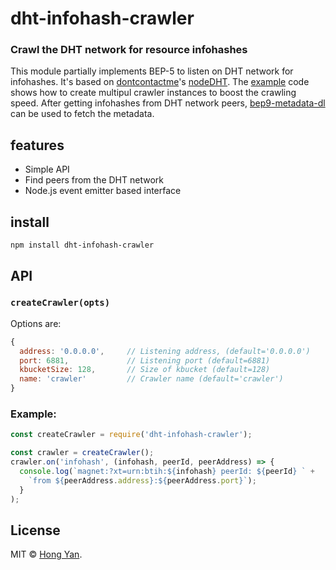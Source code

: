 # dht-infohash-crawler

### Crawl the DHT network for resource infohashes

This module partially implements BEP-5 to listen on DHT network for infohashes. It's based on [dontcontactme](https://github.com/dontcontactme)'s [nodeDHT](https://github.com/dontcontactme/nodeDHT). The [example](https://github.com/homeryan/dht-infohash-crawler/blob/master/example/index.js) code shows how to create multipul crawler instances to boost the crawling speed. After getting infohashes from DHT network peers, [bep9-metadata-dl](https://github.com/homeryan/bep9-metadata-dl) can be used to fetch the metadata. 

## features

- Simple API
- Find peers from the DHT network
- Node.js event emitter based interface

## install

```
npm install dht-infohash-crawler
```

## API

### `createCrawler(opts)`

Options are:
```js
{ 
  address: '0.0.0.0',     // Listening address, (default='0.0.0.0') 
  port: 6881,             // Listening port (default=6881)
  kbucketSize: 128,       // Size of kbucket (default=128)
  name: 'crawler'         // Crawler name (default='crawler')
}
```

### Example:
```js
const createCrawler = require('dht-infohash-crawler');

const crawler = createCrawler();
crawler.on('infohash', (infohash, peerId, peerAddress) => {
  console.log(`magnet:?xt=urn:btih:${infohash} peerId: ${peerId} ` + 
    `from ${peerAddress.address}:${peerAddress.port}`);
  }
);
```

## License

MIT © [Hong Yan](https://github.com/homeryan).
